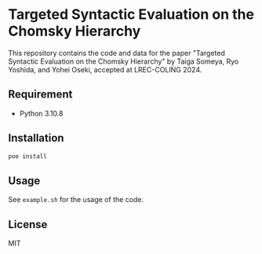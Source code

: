 # Targeted Syntactic Evaluation on the Chomsky Hierarchy

This repository contains the code and data for the paper "Targeted Syntactic Evaluation on the Chomsky Hierarchy" by Taiga Someya, Ryo Yoshida, and Yohei Oseki, accepted at LREC-COLING 2024.

## Requirement

- Python 3.10.8

## Installation

```bash
poe install
```

## Usage

See `example.sh` for the usage of the code.

## License

MIT
